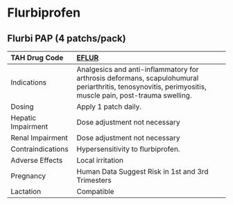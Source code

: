 # Flurbiprofen

## Flurbi PAP (4 patchs/pack)

| TAH Drug Code      | [**EFLUR**](https://www.tahsda.org.tw/drugs/hissearch.php?drug_code=EFLUR)                                                                              |
|:-------------------|:--------------------------------------------------------------------------------------------------------------------------------------------------------|
| Indications        | Analgesics and anti-inflammatory for arthrosis deformans, scapulohumural periarthritis, tenosynovitis, perimyositis, muscle pain, post-trauma swelling. |
| Dosing             | Apply 1 patch daily.                                                                                                                                    |
| Hepatic Impairment | Dose adjustment not necessary                                                                                                                           |
| Renal Impairment   | Dose adjustment not necessary                                                                                                                           |
| Contraindications  | Hypersensitivity to flurbiprofen.                                                                                                                       |
| Adverse Effects    | Local irritation                                                                                                                                        |
| Pregnancy          | Human Data Suggest Risk in 1st and 3rd Trimesters                                                                                                       |
| Lactation          | Compatible                                                                                                                                              |

